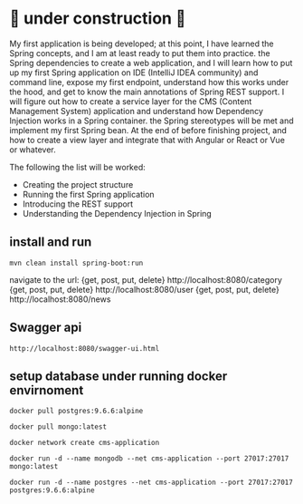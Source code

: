 # 🚧 under construction 🚧

My first application is being developed; at this point, I have learned the Spring concepts, and I am at least ready to put them into practice. the Spring dependencies to create a web application, and I will learn how to put up my first Spring application on IDE (IntelliJ IDEA community) and command line, expose my first endpoint, understand how this works under the hood, and get to know the main annotations of Spring REST support. I will figure out how to create a service layer for the CMS (Content Management System) application and understand how Dependency Injection works in a Spring container. the Spring stereotypes will be met and implement my first Spring bean. At the end of before finishing project, and how to create a view layer and integrate that with Angular or React or Vue or whatever.

The following the list will be worked:

- Creating the project structure
- Running the first Spring application
- Introducing the REST support
- Understanding the Dependency Injection in Spring

## install and run

`mvn clean install spring-boot:run`

navigate to the url:
{get, post, put, delete} http://localhost:8080/category
{get, post, put, delete} http://localhost:8080/user
{get, post, put, delete} http://localhost:8080/news

## Swagger api

`http://localhost:8080/swagger-ui.html`

## setup database under running docker envirnoment

`docker pull postgres:9.6.6:alpine`

`docker pull mongo:latest`

`docker network create cms-application`

`docker run -d --name mongodb --net cms-application --port 27017:27017 mongo:latest`

`docker run -d --name postgres --net cms-application --port 27017:27017 postgres:9.6.6:alpine`
